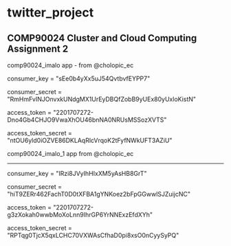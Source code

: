 # twitter_project
COMP90024 Cluster and Cloud Computing Assignment 2
-------------------------------------------------------

comp90024_imalo app - from @cholopic_ec

consumer_key = "sEe0b4yXx5uJ54QvtbvfEYPP7"

consumer_secret = "RmHmFvINJOnvxkUNdgMX1UrEyDBQfZobB9yUEx80yUxloKistN"

access_token = "2201707272-Dno4Gb4CHJO9VwaXhOU46bnNA0NRUsMSSozXVTS"

access_token_secret = "ntOU6yld0iOZVE86DKLAqRlcVrqoK2tFyfNWkUFT3AZiU"

comp90024_imalo_1 app from @cholopic_ec

----------------------------------------------------------------------

consumer_key = "IRzi8JVyIhHIxXM5yAsHB8GrT"

consumer_secret = "hiT9ZERr462FachT0D0tXFBA1gYNKoez2bFpGGwwlSJZuijcNC"

access_token = "2201707272-g3zXokah0wwbMoXoLnn9IhrGP6YrNNExzEfdXYh"

access_token_secret = "RPTqg0TjcX5qxLCHC70VXWAsCfhaD0pi8xsO0nCyySyPQ"

